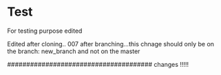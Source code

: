 # Test
For testing purpose
edited




Edited after cloning.. 007
after branching...this chnage should only be on the branch: new_branch and not on the master



######################################
changes !!!!!
